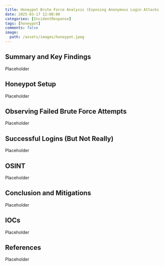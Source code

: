 ```yaml
---
title: Honeypot Brute Force Analysis (Exposing Anonymous Login Attacks)
date: 2025-03-17 12:00:00
categories: [IncidentResponse]
tags: [honeypot]
comments: false
image:
  path: /assets/images/honeypot.jpeg
---
```


## Summary and Key Findings
Placeholder

## Honeypot Setup
Placeholder

## Observing Failed Brute Force Attempts
Placeholder

## Successful Logins (But Not Really)
Placeholder

## OSINT
Placeholder

## Conclusion and Mitigations
Placeholder

## IOCs
Placeholder

## References
Placeholder
